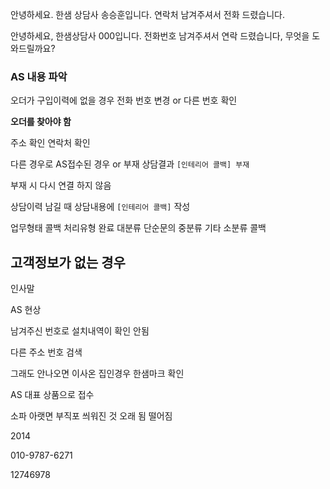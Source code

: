 
안녕하세요. 한샘 상담사 송승훈입니다. 
연락처 남겨주셔서 전화 드렸습니다.

안녕하세요, 한샘상담사 000입니다. 전화번호 남겨주셔서 연락 드렸습니다, 무엇을 도와드릴까요?
### AS 내용 파악

오더가 구입이력에 없을 경우
전화 번호 변경 or 다른 번호 확인

**오더를 찾아야 함**

주소 확인 연락처 확인


다른 경우로 AS접수된 경우 or 부재
상담결과 `[인테리어 콜백] 부재`

부재 시 다시 연결 하지 않음

상담이력 남길 때 상담내용에 `[인테리어 콜백]` 작성

업무형태 콜백 
처리유형 완료
대분류 단순문의
중분류 기타
소분류 콜백

## 고객정보가 없는 경우

인사말

AS 현상

남겨주신 번호로 설치내역이 확인 안됨

다른 주소 번호 검색

그래도 안나오면
이사온 집인경우 한샘마크 확인

AS 대표 상품으로 접수


소파 아랫면 부직포 씌워진 것 오래 됨
떨어짐

2014

010-9787-6271


12746978